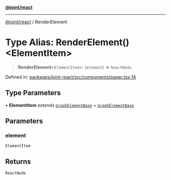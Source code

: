 [**@joint/react**](../README.md)

***

[@joint/react](../README.md) / RenderElement

# Type Alias: RenderElement()\<ElementItem\>

> **RenderElement**\<`ElementItem`\>: (`element`) => `ReactNode`

Defined in: [packages/joint-react/src/components/paper.tsx:14](https://github.com/samuelgja/joint/blob/main/packages/joint-react/src/components/paper.tsx#L14)

## Type Parameters

• **ElementItem** *extends* [`GraphElementBase`](../interfaces/GraphElementBase.md) = [`GraphElementBase`](../interfaces/GraphElementBase.md)

## Parameters

### element

`ElementItem`

## Returns

`ReactNode`
